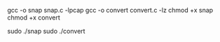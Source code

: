 gcc -o snap snap.c -lpcap
gcc -o convert convert.c -lz
chmod +x snap
chmod +x convert


sudo ./snap 
sudo ./convert
